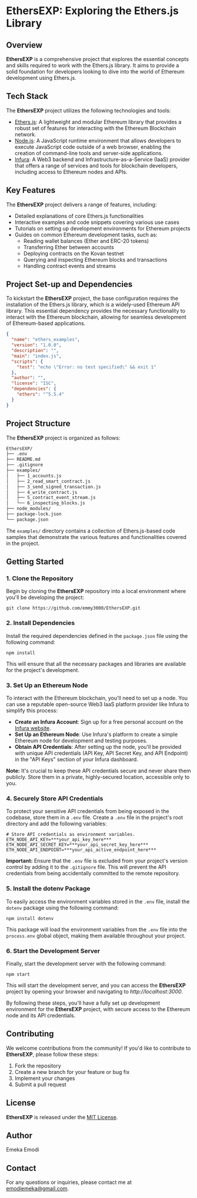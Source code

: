 # EthersEXP: Exploring the Ethers.js Library

## Overview
**EthersEXP** is a comprehensive project that explores the essential concepts and skills required to work with the Ethers.js library. It aims to provide a solid foundation for developers looking to dive into the world of Ethereum development using Ethers.js.

## Tech Stack
The **EthersEXP** project utilizes the following technologies and tools:

- [Ethers.js](https://docs.ethers.org/v5/): A lightweight and modular Ethereum library that provides a robust set of features for interacting with the Ethereum Blockchain network.
- [Node.js](https://nodejs.org/en/): A JavaScript runtime environment that allows developers to execute JavaScript code outside of a web browser, enabling the creation of command-line tools and server-side applications.
- [Infura](https://www.infura.io/): A Web3 backend and Infrastructure-as-a-Service (IaaS) provider that offers a range of services and tools for blockchain developers, including access to Ethereum nodes and APIs.

## Key Features
The **EthersEXP** project delivers a range of features, including:

- Detailed explanations of core Ethers.js functionalities
- Interactive examples and code snippets covering various use cases
- Tutorials on setting up development environments for Ethereum projects
- Guides on common Ethereum development tasks, such as:
  - Reading wallet balances (Ether and ERC-20 tokens)
  - Transferring Ether between accounts
  - Deploying contracts on the Kovan testnet
  - Querying and inspecting Ethereum blocks and transactions
  - Handling contract events and streams

## Project Set-up and Dependencies
To kickstart the **EthersEXP** project, the base configuration requires the installation of the Ethers.js library, which is a widely-used Ethereum API library. This essential dependency provides the necessary functionality to interact with the Ethereum blockchain, allowing for seamless development of Ethereum-based applications.

```JSON
{
  "name": "ethers_examples",
  "version": "1.0.0",
  "description": "",
  "main": "index.js",
  "scripts": {
    "test": "echo \"Error: no test specified\" && exit 1"
  },
  "author": "",
  "license": "ISC",
  "dependencies": {
    "ethers": "^5.5.4"
  }
}
```

## Project Structure
The **EthersEXP** project is organized as follows:

```markdown
EthersEXP/
├── .env
├── README.md
├── .gitignore
├── examples/
│   ├── 1_accounts.js
│   ├── 2_read_smart_contract.js
│   ├── 3_send_signed_transaction.js
│   ├── 4_write_contract.js
│   ├── 5_contract_event_stream.js
│   └── 6_inspecting_blocks.js
├── node_modules/
├── package-lock.json
└── package.json
```

The `examples/` directory contains a collection of Ethers.js-based code samples that demonstrate the various features and functionalities covered in the project.

## Getting Started

### 1. Clone the Repository
Begin by cloning the **EthersEXP** repository into a local environment where you'll be developing the project:

```shell
git clone https://github.com/emmy3000/EthersEXP.git
```

### 2. Install Dependencies
Install the required dependencies defined in the `package.json` file using the following command:

```shell
npm install
```
This will ensure that all the necessary packages and libraries are available for the project's development.

### 3. Set Up an Ethereum Node
To interact with the Ethereum blockchain, you'll need to set up a node. You can use a reputable open-source Web3 IaaS platform provider like Infura to simplify this process:
 - **Create an Infura Account**: Sign up for a free personal account on the [Infura website](https://www.infura.io/).
 - **Set Up an Ethereum Node**: Use Infura's platform to create a simple Ethereum node for development and testing purposes.
 - **Obtain API Credentials**: After setting up the node, you'll be provided with unique API credentials (API Key, API Secret Key, and API Endpoint) in the "API Keys" section of your Infura dashboard.

**Note:** It's crucial to keep these API credentials secure and never share them publicly. Store them in a private, highly-secured location, accessible only to you.

### 4. Securely Store API Credentials
To protect your sensitive API credentials from being exposed in the codebase, store them in a `.env` file. Create a `.env` file in the project's root directory and add the following variables:

```shell
# Store API credentials as environment variables.
ETH_NODE_API_KEY=***your_api_key_here***
ETH_NODE_API_SECRET_KEY=***your_api_secret_key_here***
ETH_NODE_API_ENDPOINT=***your_api_active_endpoint_here***
```
**Important:** Ensure that the `.env` file is excluded from your project's version control by adding it to the `.gitignore` file. This will prevent the API credentials from being accidentally committed to the remote repository.

### 5. Install the dotenv Package
To easily access the environment variables stored in the `.env` file, install the `dotenv` package using the following command:

```shell
npm install dotenv
```
This package will load the environment variables from the `.env` file into the `process.env` global object, making them available throughout your project.

### 6. Start the Development Server
Finally, start the development server with the following command:

```shell
npm start
```
This will start the development server, and you can access the **EthersEXP** project by opening your browser and navigating to *http://localhost:3000*.

By following these steps, you'll have a fully set up development environment for the **EthersEXP** project, with secure access to the Ethereum node and its API credentials.

## Contributing
We welcome contributions from the community! If you'd like to contribute to **EthersEXP**, please follow these steps:

1. Fork the repository
2. Create a new branch for your feature or bug fix
3. Implement your changes
4. Submit a pull request

## License
**EthersEXP** is released under the [MIT License](LICENSE).

## Author
Emeka Emodi

## Contact
For any questions or inquiries, please contact me at [emodiemeka@gmail.com](mailto:emodiemeka@gmail.com).
